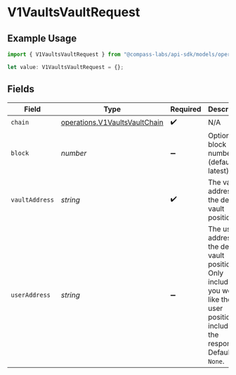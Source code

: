 # V1VaultsVaultRequest

## Example Usage

```typescript
import { V1VaultsVaultRequest } from "@compass-labs/api-sdk/models/operations";

let value: V1VaultsVaultRequest = {};
```

## Fields

| Field                                                                                                                                          | Type                                                                                                                                           | Required                                                                                                                                       | Description                                                                                                                                    |
| ---------------------------------------------------------------------------------------------------------------------------------------------- | ---------------------------------------------------------------------------------------------------------------------------------------------- | ---------------------------------------------------------------------------------------------------------------------------------------------- | ---------------------------------------------------------------------------------------------------------------------------------------------- |
| `chain`                                                                                                                                        | [operations.V1VaultsVaultChain](../../models/operations/v1vaultsvaultchain.md)                                                                 | :heavy_check_mark:                                                                                                                             | N/A                                                                                                                                            |
| `block`                                                                                                                                        | *number*                                                                                                                                       | :heavy_minus_sign:                                                                                                                             | Optional block number (defaults to latest).                                                                                                    |
| `vaultAddress`                                                                                                                                 | *string*                                                                                                                                       | :heavy_check_mark:                                                                                                                             | The vault address of the desired vault position.                                                                                               |
| `userAddress`                                                                                                                                  | *string*                                                                                                                                       | :heavy_minus_sign:                                                                                                                             | The user address of the desired vault position. Only include if you would like the user position included in the response. Defaults to `None`. |